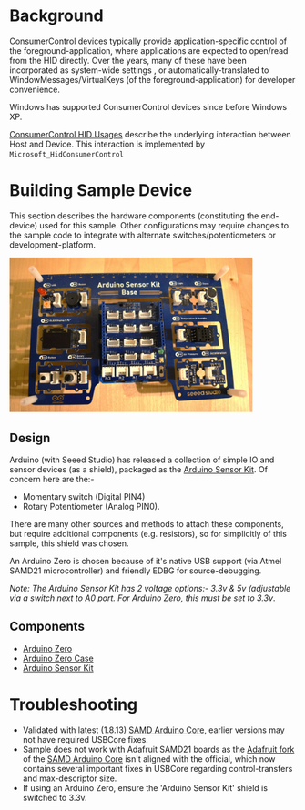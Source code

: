 # Background
ConsumerControl devices typically provide application-specific control of the foreground-application, where applications are expected to open/read from the HID directly. Over the years, many of these have been incorporated as system-wide settings , or automatically-translated to WindowMessages/VirtualKeys (of the foreground-application) for developer convenience.

Windows has supported ConsumerControl devices since before Windows XP.

[ConsumerControl HID Usages](https://usb.org/sites/default/files/hut1_4.pdf#page=126) describe the underlying interaction between Host and Device.  This interaction is implemented by `Microsoft_HidConsumerControl`

# Building Sample Device
This section describes the hardware components (constituting the end-device) used for this sample.  Other configurations may require changes to the sample code to integrate with alternate switches/potentiometers or development-platform.

<img src="./docs/ArduinoWithSensorKit.jpg" alt="ConsumerControl assembled" width="427"/>

## Design
Arduino (with Seeed Studio) has released a collection of simple IO and sensor devices (as a shield), packaged as the [Arduino Sensor Kit](https://store.arduino.cc/products/arduino-sensor-kit-base).  Of concern here are the:-
- Momentary switch (Digital PIN4)
- Rotary Potentiometer (Analog PIN0).

There are many other sources and methods to attach these components, but require additional components (e.g. resistors), so for simplicitly of this sample, this shield was chosen.

An Arduino Zero is chosen because of it's native USB support (via Atmel SAMD21 microcontroller) and friendly EDBG for source-debugging.

*Note: The Arduino Sensor Kit has 2 voltage options:- 3.3v & 5v (adjustable via a switch next to A0 port.  For Arduino Zero, this must be set to 3.3v*.

## Components
- [Arduino Zero](https://store-usa.arduino.cc/products/arduino-zero?selectedStore=us)
- [Arduino Zero Case](https://store-usa.arduino.cc/products/arduino-zero-case?variant=40735839748303)
- [Arduino Sensor Kit](https://store.arduino.cc/products/arduino-sensor-kit-base)

# Troubleshooting
- Validated with latest (1.8.13) [SAMD Arduino Core](https://github.com/arduino/ArduinoCore-samd), earlier versions may not have required USBCore fixes.
- Sample does not work with Adafruit SAMD21 boards as the [Adafruit fork](https://github.com/adafruit/ArduinoCore-samd) of the [SAMD Arduino Core](https://github.com/arduino/ArduinoCore-samd) isn't aligned with the official, which now contains several important fixes in USBCore regarding control-transfers and max-descriptor size.
- If using an Arduino Zero, ensure the 'Arduino Sensor Kit' shield is switched to 3.3v.
